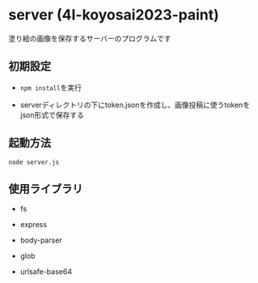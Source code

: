 # server (4I-koyosai2023-paint)

塗り絵の画像を保存するサーバーのプログラムです

## 初期設定

- `npm install`を実行

- serverディレクトリの下にtoken.jsonを作成し、画像投稿に使うtokenをjson形式で保存する

## 起動方法

```
node server.js
```

## 使用ライブラリ

- fs

- express

- body-parser

- glob

- urlsafe-base64
